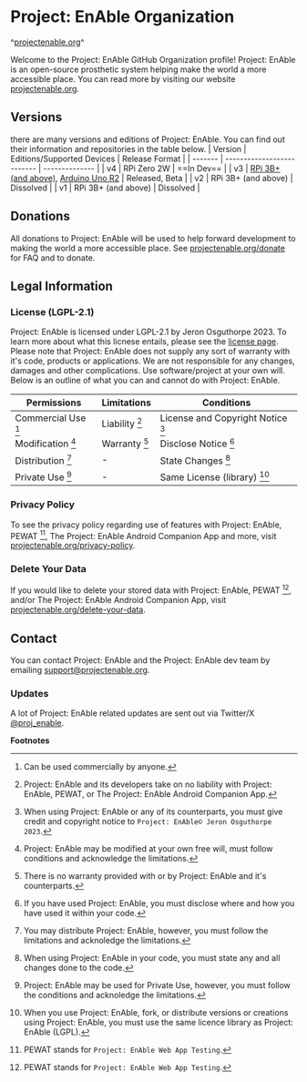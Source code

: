 # Project: EnAble Organization
^[projectenable.org](http://projectenable.org)^

Welcome to the Project: EnAble GitHub Organization profile! Project: EnAble is an open-source prosthetic system helping make the world a more accessible place. You can read more by visiting our website [projectenable.org](http://projectenable.org). 

## Versions
there are many versions and editions of Project: EnAble. You can find out their information and repositories in the table below. 
| Version | Editions/Supported Devices | Release Format |
| ------- | -------------------------- | -------------- |
| v4 | RPi Zero 2W | ==In Dev== |
| v3 | [RPi 3B+ (and above)](http://rasp.projectenable.org), [Arduino Uno R2](http://arduino.projectenable.org) | Released, Beta |
| v2 | RPi 3B+ (and above) | Dissolved | 
| v1 | RPi 3B+ (and above) | Dissolved |

## Donations

All donations to Project: EnAble will be used to help forward development to making the world a more accessible place. See [projectenable.org/donate](http://projectenable.org/donate) for FAQ and to donate. 

## Legal Information

### License (LGPL-2.1)
Project: EnAble is licensed under LGPL-2.1 by Jeron Osguthorpe 2023. To learn more about what this licnese entails, please see the [license page](http://github.com/ProjectEnAble/Project-EnAble/blob/General/LICENSE). Please note that Project: EnAble does not supply any sort of warranty with it's code, products or applications. We are not responsible for any changes, damages and other complications. Use software/project at your own will. Below is an outline of what you can and cannot do with Project: EnAble.

| Permissions | Limitations | Conditions | 
| ----------- | ----------- | ---------- |
| Commercial Use [^1] | Liability [^2] | License and Copyright Notice [^3] |
| Modification [^4] | Warranty [^5] | Disclose Notice [^6] |
| Distribution [^7] | - | State Changes [^8] |
| Private Use [^9] | - | Same License (library) [^10] |

### Privacy Policy
To see the privacy policy regarding use of features with Project: EnAble, PEWAT [^11], The Project: EnAble Android Companion App and more, visit [projectenable.org/privacy-policy](http://projectenable.org/privacy-policy).

### Delete Your Data
If you would like to delete your stored data with Project: EnAble, PEWAT [^11], and/or The Project: EnAble Android Companion App, visit [projectenable.org/delete-your-data](http://projectenable.org/delete-your-data).


## Contact 

You can contact Project: EnAble and the Project: EnAble dev team by emailing [support@projectenable.org](mailto:support@projectenable.org).

### Updates
A lot of Project: EnAble related updates are sent out via Twitter/X [@proj_enable](http://twitter.com/Proj_EnAble).


**Footnotes**

[^1]: Can be used commercially by anyone.
[^2]: Project: EnAble and its developers take on no liability with Project: EnAble, PEWAT, or The Project: EnAble Android Companion App.
[^3]: When using Project: EnAble or any of its counterparts, you must give credit and copyright notice to `Project: EnAble© Jeron Osguthorpe 2023`.
[^4]: Project: EnAble may be modified at your own free will, must follow conditions and acknowledge the limitations.
[^5]: There is no warranty provided with or by Project: EnAble and it's counterparts.
[^6]: If you have used Project: EnAble, you must disclose where and how you have used it within your code.
[^7]: You may distribute Project: EnAble, however, you must follow the limitations and acknoledge the limitations.
[^8]: When using Project: EnAble in your code, you must state any and all changes done to the code.
[^9]: Project: EnAble may be used for Private Use, however, you must follow the conditions and acknoledge the limitations.
[^10]: When you use Project: EnAble, fork, or distribute versions or creations using Project: EnAble, you must use the same licence library as Project: EnAble (LGPL).
[^11]: PEWAT stands for `Project: EnAble Web App Testing`. 
